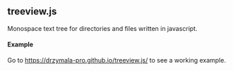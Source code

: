 ## treeview.js
Monospace text tree for directories and files written in javascript.

#### Example
Go to https://drzymala-pro.github.io/treeview.js/ to see a working example.
